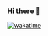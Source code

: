 ### Hi there 👋

[![wakatime](https://wakatime.com/badge/user/5a036515-a535-4e8a-954a-13b9e6589994.svg)](https://wakatime.com/@5a036515-a535-4e8a-954a-13b9e6589994)
